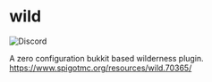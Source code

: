 # wild
![Discord](https://img.shields.io/discord/543550869409497099)

A zero configuration bukkit based wilderness plugin. 
https://www.spigotmc.org/resources/wild.70365/
